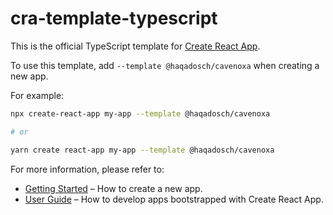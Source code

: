 # cra-template-typescript

This is the official TypeScript template for [Create React App](https://github.com/facebook/create-react-app).

To use this template, add `--template @haqadosch/cavenoxa` when creating a new app.

For example:

```sh
npx create-react-app my-app --template @haqadosch/cavenoxa

# or

yarn create react-app my-app --template @haqadosch/cavenoxa
```

For more information, please refer to:

- [Getting Started](https://create-react-app.dev/docs/getting-started) – How to create a new app.
- [User Guide](https://create-react-app.dev) – How to develop apps bootstrapped with Create React App.
